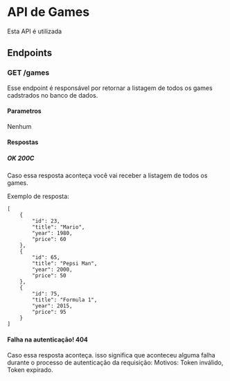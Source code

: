 # API de Games
Esta API é utilizada
## Endpoints
### GET /games
Esse endpoint é responsável por retornar a listagem de todos os games cadstrados no banco de dados.
#### Parametros
Nenhum
#### Respostas
##### OK 200C
Caso essa resposta aconteça você vai receber a listagem de todos os games.

Exemplo de resposta:

```
[
    {
        "id": 23,
        "title": "Mario",
        "year": 1980,
        "price": 60
    },
    {
        "id": 65,
        "title": "Pepsi Man",
        "year": 2000,
        "price": 50
    },
    {
        "id": 75,
        "title": "Formula 1",
        "year": 2015,
        "price": 95
    }
]

```

#### Falha na autenticação! 404
Caso essa resposta aconteça. isso significa que aconteceu alguma falha durante o processo de autenticação da requisição: Motivos: Token inválido, Token expirado.

